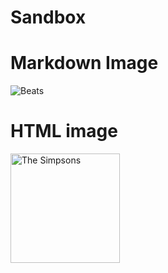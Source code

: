 # Sandbox
# Markdown Image
![Beats](https://p0.pikist.com/photos/353/689/beats-headphones-ear-cups-beats-headphones-earphones-listen-to-music-beats-solo-3-beats-wireless-music.jpg)
# HTML image
<img src="https://live.staticflickr.com/5501/10177069925_4a27d50efe_b.jpg" alt="The Simpsons" width="175" height="175">
